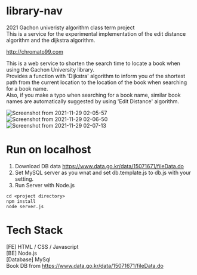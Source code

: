 # library-nav
2021 Gachon univeristy algorithm class term project<br>
This is a service for the experimental implementation of the edit distance algorithm and the dijkstra algorithm.

http://chromato99.com

This is a web service to shorten the search time to locate a book when using the Gachon University library.<br>
Provides a function with 'Dijkstra' algorithm to inform you of the shortest path from the current location to the location of the book when searching for a book name. <br>
Also, if you make a typo when searching for a book name, similar book names are automatically suggested by using 'Edit Distance' algorithm.

![Screenshot from 2021-11-29 02-05-57](https://user-images.githubusercontent.com/20539422/143778363-8e89e173-0a47-4c1f-ba5c-cae9a1b979e5.png)
![Screenshot from 2021-11-29 02-06-50](https://user-images.githubusercontent.com/20539422/143778382-c46bdba5-11b5-46a6-b2e3-d452f7b1b7ca.png)
![Screenshot from 2021-11-29 02-07-13](https://user-images.githubusercontent.com/20539422/143778388-95ede539-f26e-4951-9ca1-377f99a8be05.png)

# Run on localhost
1) Download DB data https://www.data.go.kr/data/15071671/fileData.do 
2) Set MySQL server as you wnat and set db.template.js to db.js with your setting.
3) Run Server with Node.js
```
cd <project directory>
npm install
node server.js
```

# Tech Stack
[FE] HTML / CSS / Javascript<br>
[BE] Node.js<br>
[Database] MySql<br>
Book DB from https://www.data.go.kr/data/15071671/fileData.do 
